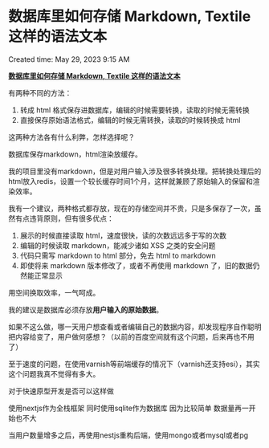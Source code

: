 # 数据库里如何存储 Markdown, Textile 这样的语法文本

Created time: May 29, 2023 9:15 AM

****[数据库里如何存储 Markdown, Textile 这样的语法文本](https://segmentfault.com/q/1010000000095612)****

有两种不同的方法：

1. 转成 html 格式保存进数据库，编辑的时候需要转换，读取的时候无需转换
2. 直接保存原始语法格式，编辑的时候无需转换，读取的时候转换成 html

这两种方法各有什么利弊，怎样选择呢？

数据库保存markdown，html渲染放缓存。

我的项目里没有markdown，但是对用户输入涉及很多转换处理。把转换处理后的html放入redis，设置一个较长缓存时间1个月，这样就兼顾了原始输入的保留和渲染效率。

我有一个建议，两种格式都存放，现在的存储空间并不贵，只是多保存了一次，虽然有点违背原则，但有很多优点：

1. 展示的时候直接读取 html，速度很快，读的次数远远多于写的次数
2. 编辑的时候读取 markdown，能减少诸如 XSS 之类的安全问题
3. 代码只需写 markdown to html 部分，免去 html to markdown
4. 即使将来 markdown 版本修改了，或者不再使用 markdown 了，旧的数据仍然能正常显示

用空间换取效率，一气呵成。

我的建议是数据库必须存放**用户输入的原始数据**。

如果不这么做，哪一天用户想查看或者编辑自己的数据内容，却发现程序自作聪明把内容给变了，用户做何感想？（以前的百度空间就有这个问题，后来再也不用了）

至于速度的问题，在使用varnish等前端缓存的情况下（varnish还支持esi），其实这个问题我真不觉得有多大。

对于快速原型开发是否可以这样做

使用nextjs作为全栈框架 同时使用sqlite作为数据库 因为比较简单 数据量再一开始也不大

当用户数量增多之后，再使用nestjs重构后端，使用mongo或者mysql或者pg